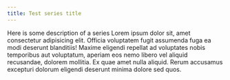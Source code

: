 ```yaml
---
title: Test series title
---
```


Here is some description of a series Lorem ipsum dolor sit, amet consectetur adipisicing elit. Officia voluptatem fugit assumenda fuga ea modi deserunt blanditiis! Maxime eligendi repellat ad voluptates nobis temporibus aut voluptatum, aperiam eos nemo libero vel aliquid recusandae, dolorem mollitia. Ex quae amet nulla aliquid. Rerum accusamus excepturi dolorum eligendi deserunt minima dolore sed quos.